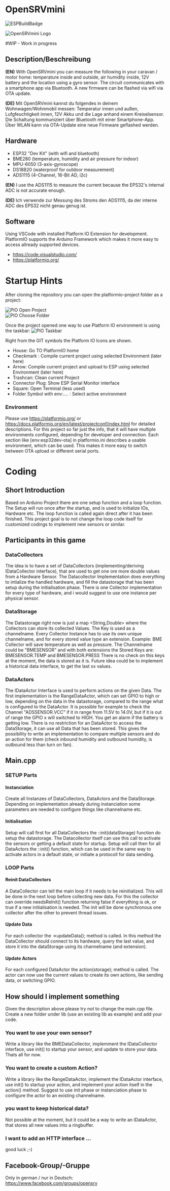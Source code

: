# OpenSRVmini
![ESPBuildBadge](https://github.com/rbrixel/opensrvmini/actions/workflows/build.yml/badge.svg)

![OpenSRVmini Logo](./OpenSRVmini-Logo.jpg)

#WIP - Work in progress

## Description/Beschreibung

**(EN)** With OpenSRVmini you can measure the following in your caravan / motor home: temperature inside and outside, air humidity inside, 12V battery and the location using a gyro sensor.
The circuit communicates with a smartphone app via Bluetooth. A new firmware can be flashed via wifi via OTA update.

**(DE)** Mit OpenSRVmini kannst du folgendes in deinem Wohnwagen/Wohnmobil messen: Temperatur innen und außen, Lufgfeuchtigkeit innen, 12V Akku und die Lage anhand einem Kreiselsensor.
Die Schaltung kommuniziert über Bluetooth mit einer Smartphone-App. Über WLAN kann via OTA-Update eine neue Firmware geflashed werden.

## Hardware

* ESP32 "Dev Kit" (with wifi and bluetooth)
* BME280 (temperature, humidity and air pressure for indoor)
* MPU-6050 (3-axis-gyroscope)
* DS18B20 (waterproof for outdoor measurement)
* ADS1115 (4-Channel, 16-Bit AD, i2c)

**(EN)** I use the ADS1115 to measure the current because the EPS32's internal ADC is not accurate enough.

**(DE)** Ich verwende zur Messung des Stroms den ADS1115, da der interne ADC des EPS32 nicht genau genug ist.

## Software

Using VSCode with installed Platform IO Extension for development.
PlatformIO supports the Arduino Framework which makes it more easy to access allready supported devices.

* https://code.visualstudio.com/
* https://platformio.org/

# Startup Hints

After cloning the repository you can open the platformio-project folder as a project:

![PIO Open Project](./pio-openproject.png)  
![PIO Choose Folder](./pio-choosefolder.png)

Once the project opened one way to use Platform IO environment is using the taskbar:
![PIO Taskbar](./pio-taskbar.png)

Right from the GIT symbols the Platform IO Icons are shown.
* House: Go TO PlatformIO home
* Checkmark : Compile current project using selected Environment (later here)
* Arrow: Compile current project and upload to ESP using selected Environment (later here)
* Trashcan: Clean current Project
* Connector Plug: Show ESP Serial Monitor interface
* Square: Open Terminal (less used)
* Folder Symbol with env:.... : Select active environment 

### Environment 

Please use https://platformio.org/ or https://docs.platformio.org/en/latest/projectconf/index.html for detailed descriptions. For this project so far just the info, that it will have multiple environments configured, depending for developer and connection.
Each section like [env:esp32dev-ota] in platformio.ini describes a usable environment, which can be used. This makes it more easy to switch between OTA upload or different serial ports.

# Coding

## Short Introduction
Based on Arduino Project there are one setup function and a loop function. The Setup will run once after the startup, and is used to initialize IOs, Hardware etc. The loop function is called again direct after it has been finished.
This project goal is to not change the loop code itself for customized codings to implement new sensors or similar.

## Participants in this game

### DataCollectors
The idea is to have a set of DataCollectors (implementing/deriving IDataCollector interface), that are used to get one ore more double values from a Hardware Sensor. The Datacollector Implementation does everything to intialize the handled hardware, and fill the datastorage that has been setup during the initialisation phase.
There is one Collector implementation for every type of hardware, and i would suggest to use one instance per physical sensor. 

### DataStorage
The Datastorage right now is just a map <String,Double> where the Collectors can store its collected Values. The Key is used as a channelname. Every Collector Instance has to use its own unique channelname, and for every stored value type an extension. Example: BME Collector will save temperature as well as pressure. The Channelname could be "BMESENSOR" and with both extensions the Stored Keys are:
BMESENSOR.TEMP and BMESENSOR.PRESS
There is no check on this keys at the moment, the data is stored as it is. Future idea could be to implement a historical data interface, to get the last xx values.

### DataActors
The IDataActor Interface is used to perform actions on the given Data. The first implementation is the RangeDataActor, which can set GPIO to high or low, depending on the data in the datastorage, compared to the range what is configured to the DataActor. It is possible for example to check the Channel "ADSSENSOR.VCC" if it in range from 11.5V to 14.0V, but if it is out of range the GPIO x will switched to HIGH. You get an alarm if the battery is getting low.
There is no restriction for an DataActor to access the DataStorage, it can use all Data that has been stored. This gives the possibility to write an implementation to compare multiple sensors and do an action for them (check inbound humidity and outbound humidity, is outbound less than turn on fan).

## Main.cpp

### SETUP Parts

#### Instanciation
Create all Instanzes of DataCollectors, DataActors and the DataStorage. Depending on implementation already during instanciation some parameters are needed to configure things like channelname etc.

#### Initialisation
Setup will call first for all DataCollectors the ::init(dataStorage) function do setup the datastorage. The Datacollector itself can use this call to activate the sensors or getting a default state for startup.
Setup will call then for all DataActors the ::init() function, which can be used in the same way to activate actors in a default state, or initiate a protocoll for data sending.

### LOOP Parts

#### Reinit DataCollectors
A DataCollector can tell the main loop if it needs to be reinitialized. This will be done in the next loop before collecting new data.
For this the collector can override needsReInit() function returning false if everything is ok, or true if a new initialisation is needed. The init will be done synchronous one collector after the other to prevent thread issues.

#### Update Data
For each collector the ->updateData(); method is called. In this method the DataCollector should connect to its hardware, query the last value, and store it into the dataStorage using its channelname (and extension).

#### Update Actors
For each configured DataActor the action(storage); method is called. The actor can now use the current values to create its own actions, like sending data, or switching GPIO.


## How should I implement something
Given the description above please try not to change the main.cpp file. 
Create a new folder under lib (use an existing lib as example) and add your code.

### You want to use your own sensor?
Write a library like the BMEDataCollector, implemment the IDataCollector interface, use init() to startup your sensor, and update to store your data. Thats all for now.

### You want to create a custom Action?
Write a library like the RangeDataActor, implement the IDataActor interface, use init() to startup your action, and implement your action itself in the action() method. Suggest to use init phase or instanciation phase to configure the actor to an existing channelname.

### you want to keep historical data?
Not possible at the moment, but it could be a way to write an IDataActor, that stores all new values into a ringbuffer. 

### I want to add an HTTP interface ...
good luck ;-)



## Facebook-Group/-Gruppe

Only in german / nur in Deutsch: https://www.facebook.com/groups/opensrv

